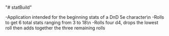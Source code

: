 "# statBuild"

-Application intended for the beginning stats of a DnD 5e character\n
-Rolls to get 6 total stats ranging from 3 to 18\n
-Rolls four d4, drops the lowest roll then adds together the three remaining rolls
